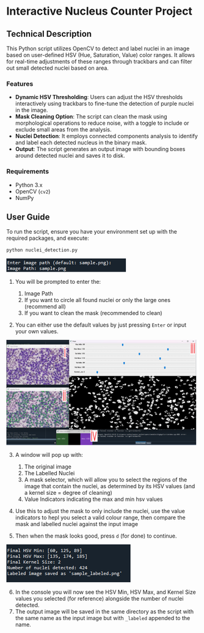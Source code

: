 # Interactive Nucleus Counter Project

## Technical Description

This Python script utilizes OpenCV to detect and label nuclei in an image based on user-defined HSV (Hue, Saturation, Value) color ranges. It allows for real-time adjustments of these ranges through trackbars and can filter out small detected nuclei based on area.

### Features

- **Dynamic HSV Thresholding**: Users can adjust the HSV thresholds interactively using trackbars to fine-tune the detection of purple nuclei in the image.
- **Mask Cleaning Option**: The script can clean the mask using morphological operations to reduce noise, with a toggle to include or exclude small areas from the analysis.
- **Nuclei Detection**: It employs connected components analysis to identify and label each detected nucleus in the binary mask.
- **Output**: The script generates an output image with bounding boxes around detected nuclei and saves it to disk.

### Requirements

- Python 3.x
- OpenCV (`cv2`)
- NumPy

## User Guide

To run the script, ensure you have your environment set up with the required packages, and execute:

```bash
python nuclei_detection.py
```
![InitialInputs](./docs/images/1_initialInputs.png)

1. You will be prompted to enter the:
   1. Image Path
   2. If you want to circle all found nuclei or only the large ones (recommend all)
   3. If you want to clean the mask (recommended to clean)

2. You can either use the default values by just pressing `Enter` or input your own values.

![MaskSelector](./docs/images/2_MaskSelector.png)

3. A window will pop up with:
   1. The original image
   2. The Labelled Nuclei
   3. A mask selector, which will allow you to select the regions of the image that contain the nuclei, as determined by its HSV values (and a kernel size = degree of cleaning)
   4. Value Indicators indicating the max and min hsv values
   
4. Use this to adjust the mask to only include the nuclei, use the value indicators to hepl you select a valid colour range, then compare the mask and labelled nuclei against the input image
   
5. Then when the mask looks good, press `d` (for done) to continue.
   
![Output](./docs/images/3_Output.png)

6. In the console you will now see the  HSV Min, HSV Max, and Kernel Size values you selected (for reference) alongside the number of nuclei detected.
7. The output image will be saved in the same directory as the script with the same name as the input image but with `_labeled` appended to the name.

